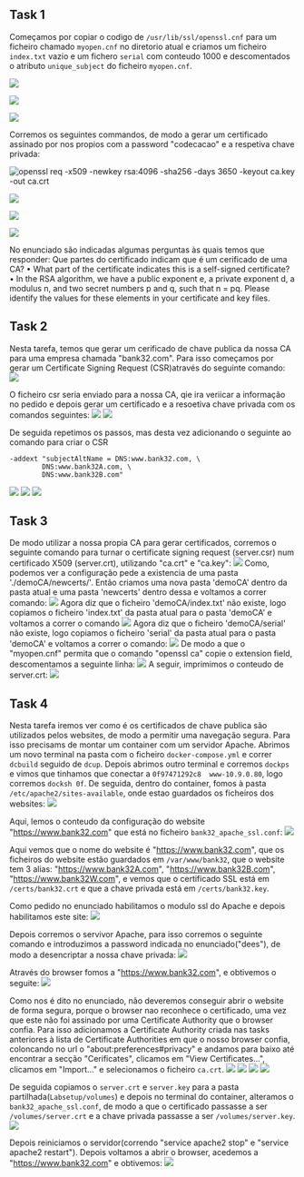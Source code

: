 ## Task 1

Começamos por copiar o codigo de `/usr/lib/ssl/openssl.cnf` para um ficheiro chamado `myopen.cnf` no diretorio atual e criamos um ficheiro `index.txt` vazio e um fichero `serial` com conteudo 1000 e descomentados o atributo `unique_subject` do ficheiro `myopen.cnf`.

![](https://git.fe.up.pt/fsi/fsi2324/logs/l06g07/-/raw/main/images/pki01.png)

![](https://git.fe.up.pt/fsi/fsi2324/logs/l06g07/-/raw/main/images/pki02.png)

![](https://git.fe.up.pt/fsi/fsi2324/logs/l06g07/-/raw/main/images/pki03.png)

Corremos os seguintes commandos, de modo a gerar um certificado assinado por nos propios com a password "codecacao" e a respetiva chave privada:

![openssl req -x509 -newkey rsa:4096 -sha256 -days 3650 -keyout ca.key -out ca.crt](https://git.fe.up.pt/fsi/fsi2324/logs/l06g07/-/raw/main/images/pki04.png)

![](https://git.fe.up.pt/fsi/fsi2324/logs/l06g07/-/raw/main/images/pki04_5.png)

![](https://git.fe.up.pt/fsi/fsi2324/logs/l06g07/-/raw/main/images/pki05.png)

![](https://git.fe.up.pt/fsi/fsi2324/logs/l06g07/-/raw/main/images/pki06.png)

No enunciado são indicadas algumas perguntas às quais temos que responder:
Que partes do certificado indicam que é um cerificado de uma CA?
• What part of the certificate indicates this is a self-signed certificate?
• In the RSA algorithm, we have a public exponent e, a private exponent d, a modulus n, and two secret
numbers p and q, such that n = pq. Please identify the values for these elements in your certificate
and key files.

## Task 2
Nesta tarefa, temos que gerar um cerificado de chave publica da nossa CA para uma empresa chamada "bank32.com".
Para isso começamos por gerar um Certificate Signing Request (CSR)através do seguinte comando:
![](https://git.fe.up.pt/fsi/fsi2324/logs/l06g07/-/raw/main/images/pki7.png)

O ficheiro csr seria enviado para a nossa CA, qie ira veriicar a informação no pedido e depois gerar um certificado e a resoetiva chave privada com os comandos seguintes:
![](https://git.fe.up.pt/fsi/fsi2324/logs/l06g07/-/raw/main/images/pki8.png)
![](https://git.fe.up.pt/fsi/fsi2324/logs/l06g07/-/raw/main/images/pki9.png)

De seguida repetimos os passos, mas desta vez adicionando o seguinte ao comando para criar o CSR
```
-addext "subjectAltName = DNS:www.bank32.com, \
        DNS:www.bank32A.com, \
        DNS:www.bank32B.com"

```
![](https://git.fe.up.pt/fsi/fsi2324/logs/l06g07/-/raw/main/images/pki10_1.png)
![](https://git.fe.up.pt/fsi/fsi2324/logs/l06g07/-/raw/main/images/pki10_2.png)
![](https://git.fe.up.pt/fsi/fsi2324/logs/l06g07/-/raw/main/images/pki10_3.png)


## Task 3 
De modo utilizar a nossa propia CA para gerar certificados, corremos o seguinte comando para turnar o certificate signing request (server.csr) num certificado X509 (server.crt), utilizando "ca.crt" e "ca.key":
![](https://git.fe.up.pt/fsi/fsi2324/logs/l06g07/-/raw/main/images/pki11.png)
Como, podemos ver a configuração pede a existencia de uma pasta './demoCA/newcerts/'. Então criamos uma nova pasta 'demoCA' dentro da pasta atual e uma pasta 'newcerts' dentro dessa e voltamos a correr  comando:
![](https://git.fe.up.pt/fsi/fsi2324/logs/l06g07/-/raw/main/images/pki12.png)
Agora diz que o ficheiro 'demoCA/index.txt' não existe, logo copiamos o ficheiro 'index.txt' da pasta atual para o pasta 'demoCA' e voltamos a correr o comando
![](https://git.fe.up.pt/fsi/fsi2324/logs/l06g07/-/raw/main/images/pki13.png)
Agora diz que o ficheiro 'demoCA/serial' não existe, logo copiamos o ficheiro 'serial' da pasta atual para o pasta 'demoCA' e voltamos a correr o comando:
![](https://git.fe.up.pt/fsi/fsi2324/logs/l06g07/-/raw/main/images/pki14.png)
De modo a que o "myopen.cnf" permita que o comando "openssl ca" copie o extension field, descomentamos a seguinte linha:
![](https://git.fe.up.pt/fsi/fsi2324/logs/l06g07/-/raw/main/images/pki15.png)
A seguir, imprimimos o conteudo de  server.crt:
![](https://git.fe.up.pt/fsi/fsi2324/logs/l06g07/-/raw/main/images/pki16.png)

## Task 4
Nesta tarefa iremos ver como é os certificados de chave publica são utilizados pelos websites, de modo a permitir uma navegação segura. Para isso precisams de montar um container com um servidor Apache. Abrimos um novo terminal na pasta com o ficheiro `docker-compose.yml` e correr `dcbuild` seguido de `dcup`. Depois abrimos outro terminal e corremos `dockps` e vimos que tinhamos que conectar a `0f97471292c8  www-10.9.0.80`, logo corremos `docksh 0f`.
De seguida, dentro do container, fomos à pasta `/etc/apache2/sites-available`, onde estao guardados os ficheiros dos websites:
![](https://git.fe.up.pt/fsi/fsi2324/logs/l06g07/-/raw/main/images/pki17.png)

Aqui, lemos o conteudo da configuração do website "https://www.bank32.com" que está no ficheiro `bank32_apache_ssl.conf`:
![](https://git.fe.up.pt/fsi/fsi2324/logs/l06g07/-/raw/main/images/pki18.png)

Aqui vemos que o nome do website é "https://www.bank32.com", que os ficheiros do website estão guardados em `/var/www/bank32`, que o website tem 3 alias: "https://www.bank32A.com", "https://www.bank32B.com", "https://www.bank32W.com", e vemos que o certificado SSL está em `/certs/bank32.crt` e que a chave privada está em `/certs/bank32.key`.

Como pedido no enunciado habilitamos o modulo ssl do Apache e depois habilitamos este site:
![](https://git.fe.up.pt/fsi/fsi2324/logs/l06g07/-/raw/main/images/pki19.png)

Depois corremos o servivor Apache, para isso corremos o seguinte comando e introduzimos a password indicada no enunciado("dees"), de modo a desencriptar a nossa chave privada:
![](https://git.fe.up.pt/fsi/fsi2324/logs/l06g07/-/raw/main/images/pki20.png)

Através do browser fomos a "https://www.bank32.com", e obtivemos o seguite:
![](https://git.fe.up.pt/fsi/fsi2324/logs/l06g07/-/raw/main/images/pki21.png)

Como nos é dito no enunciado, não deveremos conseguir abrir o website de forma segura, porque o browser nao reconhece o certificado, uma vez que este não foi assinado por uma Certificate Authority que o browser confia. Para isso adicionamos a Certificate Authority criada nas tasks anteriores à lista de Certificate Authorities em que o nosso browser confia, coloncando no url o "about:preferences#privacy" e andamos para baixo até encontrar a secção "Cerificates", clicamos em "View Certificates...", clicamos em "Import..." e selecionamos o ficheiro `ca.crt`. 
![](https://git.fe.up.pt/fsi/fsi2324/logs/l06g07/-/raw/main/images/pki22.png)
![](https://git.fe.up.pt/fsi/fsi2324/logs/l06g07/-/raw/main/images/pki23.png)
![](https://git.fe.up.pt/fsi/fsi2324/logs/l06g07/-/raw/main/images/pki24.png)
![](https://git.fe.up.pt/fsi/fsi2324/logs/l06g07/-/raw/main/images/pki25.png)


De seguida copiamos o `server.crt` e `server.key` para a pasta partilhada(`Labsetup/volumes`) e depois no terminal do container, alteramos o `bank32_apache_ssl.conf`, de modo a que o certificado passasse a ser `/volumes/server.crt` e a chave privada passasse a ser `/volumes/server.key`.
![](https://git.fe.up.pt/fsi/fsi2324/logs/l06g07/-/raw/main/images/pki26.png)

Depois reiniciamos o servidor(correndo "service apache2 stop" e "service apache2 restart"). Depois voltamos a abrir o browser, acedemos a "https://www.bank32.com" e obtivemos:
![](https://git.fe.up.pt/fsi/fsi2324/logs/l06g07/-/raw/main/images/pki27.png)

